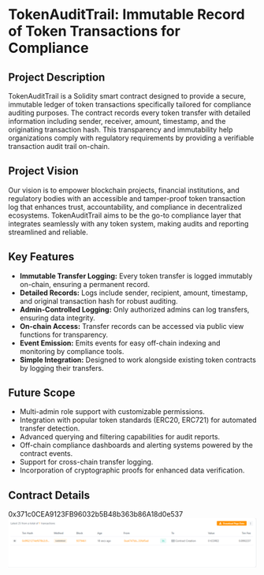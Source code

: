 # TokenAuditTrail: Immutable Record of Token Transactions for Compliance

## Project Description
TokenAuditTrail is a Solidity smart contract designed to provide a secure, immutable ledger of token transactions specifically tailored for compliance auditing purposes. The contract records every token transfer with detailed information including sender, receiver, amount, timestamp, and the originating transaction hash. This transparency and immutability help organizations comply with regulatory requirements by providing a verifiable transaction audit trail on-chain.

## Project Vision
Our vision is to empower blockchain projects, financial institutions, and regulatory bodies with an accessible and tamper-proof token transaction log that enhances trust, accountability, and compliance in decentralized ecosystems. TokenAuditTrail aims to be the go-to compliance layer that integrates seamlessly with any token system, making audits and reporting streamlined and reliable.

## Key Features
- **Immutable Transfer Logging:** Every token transfer is logged immutably on-chain, ensuring a permanent record.
- **Detailed Records:** Logs include sender, recipient, amount, timestamp, and original transaction hash for robust auditing.
- **Admin-Controlled Logging:** Only authorized admins can log transfers, ensuring data integrity.
- **On-chain Access:** Transfer records can be accessed via public view functions for transparency.
- **Event Emission:** Emits events for easy off-chain indexing and monitoring by compliance tools.
- **Simple Integration:** Designed to work alongside existing token contracts by logging their transfers.

## Future Scope
- Multi-admin role support with customizable permissions.
- Integration with popular token standards (ERC20, ERC721) for automated transfer detection.
- Advanced querying and filtering capabilities for audit reports.
- Off-chain compliance dashboards and alerting systems powered by the contract events.
- Support for cross-chain transfer logging.
- Incorporation of cryptographic proofs for enhanced data verification.

## Contract Details
0x371c0CEA9123FB96032b5B48b363b86A18d0e537
![alt text](image-1.png)
